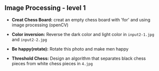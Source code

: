 ## Image Processing - level 1 

- **Creat Chess Board:** creat an empty chess board with 'for' and using image processing (openCV)

- **Color inversion:** Reverse the dark color and light color in `input2-1.jpg` and `input2-2.jpg`

- **Be happy(rotate):** Rotate this photo and make men happy

- **Threshold Chess:** Design an algorithm that separates black chess pieces from white chess pieces in `4.jpg`
